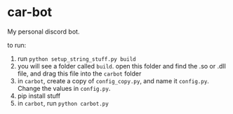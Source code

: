 # car-bot

My personal discord bot.

to run:

1. run `python setup_string_stuff.py build`
2. you will see a folder called `build`. open this folder and find the .so or .dll file, and drag this file into the `carbot` folder
3. in `carbot`, create a copy of `config_copy.py`, and name it `config.py`. Change the values in `config.py`.
4. pip install stuff
5. in `carbot`, run `python carbot.py`
